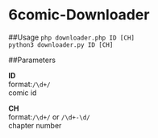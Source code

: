 # 6comic-Downloader

##Usage
`php downloader.php ID [CH]`  
`python3 downloader.py ID [CH]`

##Parameters

**ID**  
format:`/\d+/`  
comic id  

**CH**  
format:`/\d+/` or `/\d+-\d/`  
chapter number  

